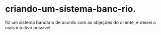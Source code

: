 # criando-um-sistema-banc-rio.
fiz um sistema bancário de acordo com as objeções do cliente, e deixei o mais intuitivo possível.
